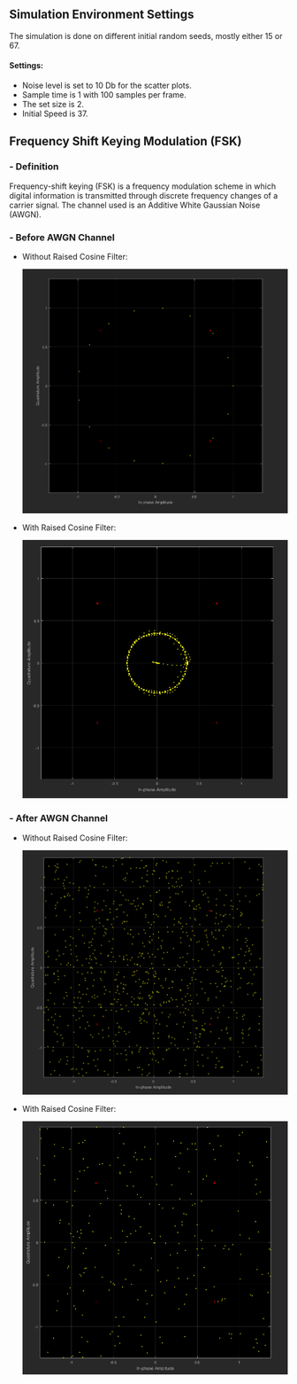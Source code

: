 ## Simulation Environment Settings
The simulation is done on different initial random seeds, mostly either 15 or 67.
#### Settings:
* Noise level is set to 10 Db for the scatter plots.
* Sample time is 1 with 100 samples per frame.
* The set size is 2.
* Initial Speed is 37.

## **Frequency Shift Keying Modulation (FSK)**
### - Definition 
Frequency-shift keying (FSK) is a frequency modulation scheme in which digital information is transmitted through discrete frequency changes of a carrier signal. The channel used is an Additive White Gaussian Noise (AWGN).


### - Before AWGN Channel
* Without Raised Cosine Filter:

    ![Regular](/FSK/Before.PNG) 
* With Raised Cosine Filter:

    ![Raised Cosine Filter](/FSK/RaisedCosineBefore.PNG) 
### - After AWGN Channel
* Without Raised Cosine Filter: 

    ![Regular](/FSK/After.PNG) 
* With Raised Cosine Filter:

    ![Raised Cosine Filter](/FSK/RaisedCosineAfter.PNG) 

